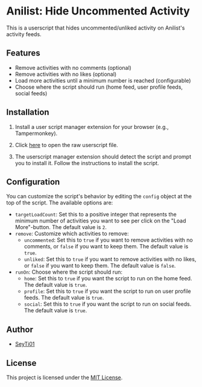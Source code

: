 # Anilist: Hide Uncommented Activity

This is a userscript that hides uncommented/unliked activity on Anilist's activity feeds.

## Features

- Remove activities with no comments (optional)
- Remove activities with no likes (optional)
- Load more activities until a minimum number is reached (configurable)
- Choose where the script should run (home feed, user profile feeds, social feeds)

## Installation

1. Install a user script manager extension for your browser (e.g., Tampermonkey).

2. Click [here](https://github.com/SeyTi01/anilist-hide-uncommented-activity/raw/1.5/src/hideUncommentedActivity.user.js) to open the raw userscript file.

3. The userscript manager extension should detect the script and prompt you to install it. Follow the instructions to install the script.

## Configuration

You can customize the script's behavior by editing the `config` object at the top of the script. The available options are:

- `targetLoadCount`: Set this to a positive integer that represents the minimum number of activities you want to see per click on the "Load More"-button. The default value is `2`.
- `remove`: Customize which activities to remove:
  - `uncommented`: Set this to `true` if you want to remove activities with no comments, or `false` if you want to keep them. The default value is `true`.
  - `unliked`: Set this to `true` if you want to remove activities with no likes, or `false` if you want to keep them. The default value is `false`.
- `runOn`: Choose where the script should run:
  - `home`: Set this to `true` if you want the script to run on the home feed. The default value is `true`.
  - `profile`: Set this to `true` if you want the script to run on user profile feeds. The default value is `true`.
  - `social`: Set this to `true` if you want the script to run on social feeds. The default value is `true`.

## Author

- [SeyTi01](https://github.com/SeyTi01)

## License

This project is licensed under the [MIT License](https://github.com/SeyTi01/anilist-hide-uncommented-activity/raw/1.5/LICENSE).
